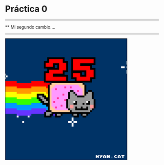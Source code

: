 # Práctica 0

***********************
**  Mi segundo cambio....
*************************

![](/P0/assets/img/Ejercicio2-img1.gif)